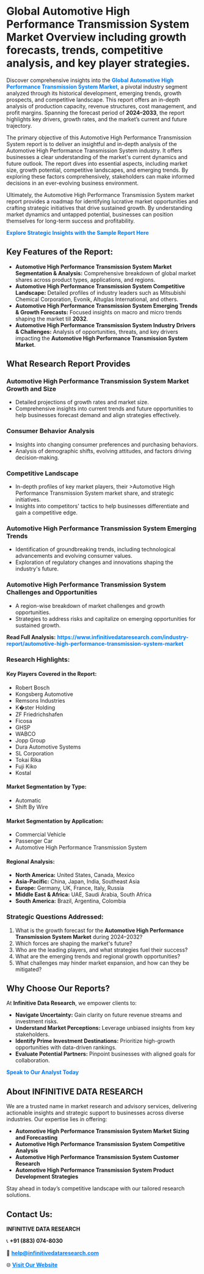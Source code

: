 <h1>Global Automotive High Performance Transmission System Market Overview including growth forecasts, trends, competitive analysis, and key player strategies.</h1>
<p>
Discover comprehensive insights into the 
<a href="https://www.infinitivedataresearch.com/industry-report/automotive-high-performance-transmission-system-market" rel="dofollow" style="color: #007BFF; text-decoration: none;"><strong>Global Automotive High Performance Transmission System Market</strong></a>, a pivotal industry segment analyzed through its historical development, emerging trends, growth prospects, and competitive landscape. This report offers an in-depth analysis of production capacity, revenue structures, cost management, and profit margins. Spanning the forecast period of <strong>2024–2033</strong>, the report highlights key drivers, growth rates, and the market’s current and future trajectory.
</p>
<p>
The primary objective of this Automotive High Performance Transmission System report is to deliver an insightful and in-depth analysis of the Automotive High Performance Transmission System industry. It offers businesses a clear understanding of the market's current dynamics and future outlook. The report dives into essential aspects, including market size, growth potential, competitive landscapes, and emerging trends. By exploring these factors comprehensively, stakeholders can make informed decisions in an ever-evolving business environment.
</p>
<p>
Ultimately, the Automotive High Performance Transmission System market report provides a roadmap for identifying lucrative market opportunities and crafting strategic initiatives that drive sustained growth. By understanding market dynamics and untapped potential, businesses can position themselves for long-term success and profitability.
</p>
<p>
<a href="https://www.infinitivedataresearch.com/request-sample/reportId=112615" style="color: #007BFF; text-decoration: none;"><strong>Explore Strategic Insights with the Sample Report Here</strong></a>
</p>

<h2>Key Features of the Report:</h2>
<ul>
<li><strong>Automotive High Performance Transmission System Market Segmentation & Analysis:</strong> Comprehensive breakdown of global market shares across product types, applications, and regions.</li>
<li><strong>Automotive High Performance Transmission System Competitive Landscape:</strong> Detailed profiles of industry leaders such as Mitsubishi Chemical Corporation, Evonik, Altuglas International, and others.</li>
<li><strong>Automotive High Performance Transmission System Emerging Trends & Growth Forecasts:</strong> Focused insights on macro and micro trends shaping the market till <strong>2032</strong>.</li>
<li><strong>Automotive High Performance Transmission System Industry Drivers & Challenges:</strong> Analysis of opportunities, threats, and key drivers impacting the <strong>Automotive High Performance Transmission System Market</strong>.</li>
</ul>

<h2>What Research Report Provides</h2>
<h3>Automotive High Performance Transmission System Market Growth and Size</h3>
<ul>
<li>Detailed projections of growth rates and market size.</li>
<li>Comprehensive insights into current trends and future opportunities to help businesses forecast demand and align strategies effectively.</li>
</ul>

<h3>Consumer Behavior Analysis</h3>
<ul>
<li>Insights into changing consumer preferences and purchasing behaviors.</li>
<li>Analysis of demographic shifts, evolving attitudes, and factors driving decision-making.</li>
</ul>

<h3>Competitive Landscape</h3>
<ul>
<li>In-depth profiles of key market players, their >Automotive High Performance Transmission System market share, and strategic initiatives.</li>
<li>Insights into competitors' tactics to help businesses differentiate and gain a competitive edge.</li>
</ul>

<h3>Automotive High Performance Transmission System Emerging Trends</h3>
<ul>
<li>Identification of groundbreaking trends, including technological advancements and evolving consumer values.</li>
<li>Exploration of regulatory changes and innovations shaping the industry's future.</li>
</ul>

<h3>Automotive High Performance Transmission System Challenges and Opportunities</h3>
<ul>
<li>A region-wise breakdown of market challenges and growth opportunities.</li>
<li>Strategies to address risks and capitalize on emerging opportunities for sustained growth.</li>
</ul>
<p><strong>Read Full Analysis:</strong> <a href="https://www.infinitivedataresearch.com/industry-report/automotive-high-performance-transmission-system-market" rel="dofollow" style="color: #007BFF; text-decoration: none;"><strong>https://www.infinitivedataresearch.com/industry-report/automotive-high-performance-transmission-system-market</strong></a></p>
<h3>Research Highlights:</h3>
<h4>Key Players Covered in the Report:</h4>
<ul><li>Robert Bosch</li><li>Kongsberg Automotive</li><li>Remsons Industries</li><li>K�ster Holding</li><li>ZF Friedrichshafen</li><li>Ficosa</li><li>GHSP</li><li>WABCO</li><li>Jopp Group</li><li>Dura Automotive Systems</li><li>SL Corporation</li><li>Tokai Rika</li><li>Fuji Kiko</li><li>Kostal</li></ul>
<h4>Market Segmentation by Type:</h4>
<ul><li>Automatic</li><li>Shift By Wire</li></ul>
<h4>Market Segmentation by Application:</h4>
<ul><li>Commercial Vehicle</li><li>Passenger Car</li><li>Automotive High Performance Transmission System</li></ul>

<h4>Regional Analysis:</h4>
<ul>
<li><strong>North America:</strong> United States, Canada, Mexico</li>
<li><strong>Asia-Pacific:</strong> China, Japan, India, Southeast Asia</li>
<li><strong>Europe:</strong> Germany, UK, France, Italy, Russia</li>
<li><strong>Middle East & Africa:</strong> UAE, Saudi Arabia, South Africa</li>
<li><strong>South America:</strong> Brazil, Argentina, Colombia</li>
</ul>

<h3>Strategic Questions Addressed:</h3>
<ol>
<li>What is the growth forecast for the <strong>Automotive High Performance Transmission System Market</strong> during 2024–2032?</li>
<li>Which forces are shaping the market's future?</li>
<li>Who are the leading players, and what strategies fuel their success?</li>
<li>What are the emerging trends and regional growth opportunities?</li>
<li>What challenges may hinder market expansion, and how can they be mitigated?</li>
</ol>

<h2>Why Choose Our Reports?</h2>
<p>At <strong>Infinitive Data Research</strong>, we empower clients to:</p>
<ul>
<li><strong>Navigate Uncertainty:</strong> Gain clarity on future revenue streams and investment risks.</li>
<li><strong>Understand Market Perceptions:</strong> Leverage unbiased insights from key stakeholders.</li>
<li><strong>Identify Prime Investment Destinations:</strong> Prioritize high-growth opportunities with data-driven rankings.</li>
<li><strong>Evaluate Potential Partners:</strong> Pinpoint businesses with aligned goals for collaboration.</li>
</ul>
<p><a href="https://www.infinitivedataresearch.com/industry-report/automotive-high-performance-transmission-system-market" rel="dofollow" style="color: #007BFF; text-decoration: none;"><strong>Speak to Our Analyst Today</strong></a></p>

<h2>About INFINITIVE DATA RESEARCH</h2>
<p>We are a trusted name in market research and advisory services, delivering actionable insights and strategic support to businesses across diverse industries. Our expertise lies in offering:</p>
<ul>
<li><strong>Automotive High Performance Transmission System Market Sizing and Forecasting</strong></li>
<li><strong>Automotive High Performance Transmission System Competitive Analysis</strong></li>
<li><strong>Automotive High Performance Transmission System Customer Research</strong></li>
<li><strong>Automotive High Performance Transmission System Product Development Strategies</strong></li>
</ul>
<p>Stay ahead in today’s competitive landscape with our tailored research solutions.</p>

<h2>Contact Us:</h2>
<p><strong>INFINITIVE DATA RESEARCH</strong></p>
<p>📞 <strong>+91 (883) 074-8030</strong></p>
<p>📧 <strong><a href="mailto:help@infinitivedataresearch.com" style="color: #007BFF;">help@infinitivedataresearch.com</a></strong></p>
<p>🌐 <strong><a href="https://www.infinitivedataresearch.com" rel="dofollow" style="color: #007BFF;">Visit Our Website</a></strong></p>